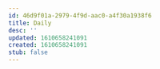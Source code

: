 ```yaml
---
id: 46d9f01a-2979-4f9d-aac0-a4f30a1938f6
title: Daily
desc: ''
updated: 1610658241091
created: 1610658241091
stub: false
---
```


